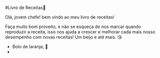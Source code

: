 #Livro de Receitas:book:

Olá, jovem chefe! bem vindo ao meu livro de receitas!

Faça muito bom proveito, e não se esqueça de nos marcar quando reproduzir a receita, isso nos ajuda a crescer e melhorar cada mais nosso desempenho com novas receitas! Um beijo e até mais. :kissing_heart:

- Bolo de laranja; :orange:
- 
